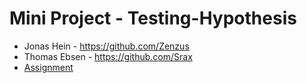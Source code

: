 # Mini Project - Testing-Hypothesis
- Jonas Hein - https://github.com/Zenzus
- Thomas Ebsen - https://github.com/Srax 
- [Assignment](files/Assignment.pdf)
